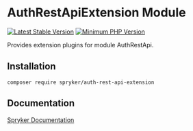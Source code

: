 # AuthRestApiExtension Module
[![Latest Stable Version](https://poser.pugx.org/spryker/auth-rest-api-extension/v/stable.svg)](https://packagist.org/packages/spryker/auth-rest-api-extension)
[![Minimum PHP Version](https://img.shields.io/badge/php-%3E%3D%208.0-8892BF.svg)](https://php.net/)

Provides extension plugins for module AuthRestApi.

## Installation

```
composer require spryker/auth-rest-api-extension
```

## Documentation

[Spryker Documentation](https://docs.spryker.com)
